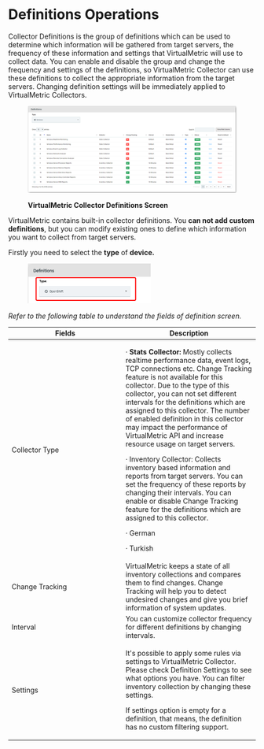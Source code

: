 # Definitions Operations

Collector Definitions is the group of definitions which can be used to determine which information will be gathered from target servers, the frequency of these information and settings that VirtualMetric will use to collect data. You can enable and disable the group and change the frequency and settings of the definitions, so VirtualMetric Collector can use these definitions to collect the appropriate information from the target servers. Changing definition settings will be immediately applied to VirtualMetric Collectors.

<figure><img src="../../.gitbook/assets/image (755).png" alt=""><figcaption><p><strong>VirtualMetric Collector Definitions Screen</strong></p></figcaption></figure>

VirtualMetric contains built-in collector definitions. You **can not add custom definitions**, but you can modify existing ones to define which information you want to collect from target servers.

Firstly you need to select the **type** of **device.**

<div align="left">

<figure><img src="../../.gitbook/assets/image (272).png" alt="" width="250"><figcaption></figcaption></figure>

</div>

_Refer to the following table to understand the fields of definition screen._&#x20;

<table><thead><tr><th width="218">Fields</th><th>Description</th></tr></thead><tbody><tr><td>Collector Type</td><td><p>·       <strong>Stats Collector:</strong> Mostly collects realtime performance data, event logs, TCP connections etc. Change Tracking feature is not available for this collector. Due to the type of this collector, you can not set different intervals for the definitions which are assigned to this collector. The number of enabled definition in this collector may impact the performance of VirtualMetric API and increase resource usage on target servers.</p><p>·       Inventory Collector: Collects inventory based information and reports from target servers. You can set the frequency of these reports by changing their intervals. You can enable or disable Change Tracking feature for the definitions which are assigned to this collector.</p><p>·       German</p><p>·       Turkish</p></td></tr><tr><td>Change Tracking</td><td>VirtualMetric keeps a state of all inventory collections and compares them to find changes. Change Tracking will help you to detect undesired changes and give you brief information of system updates.</td></tr><tr><td>Interval</td><td>You can customize collector frequency for different definitions by changing intervals.</td></tr><tr><td>Settings</td><td><p>It's possible to apply some rules via settings to VirtualMetric Collector. Please check Definition Settings to see what options you have. You can filter inventory collection by changing these settings.</p><p>If settings option is empty for a definition, that means, the definition has no custom filtering support.</p></td></tr></tbody></table>
